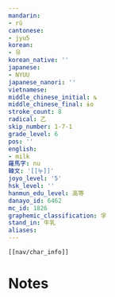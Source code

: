 ```yaml
---
mandarin:
- rǔ
cantonese:
- jyu5
korean:
- 유
korean_native: ''
japanese:
- NYUU
japanese_nanori: ''
vietnamese:
middle_chinese_initial: ȵ
middle_chinese_final: ɨo
stroke_count: 8
radical: 乙
skip_number: 1-7-1
grade_level: 6
pos: ''
english:
- milk
羅馬字: nu
韓文: '[[누]]'
joyo_level: '5'
hsk_level: ''
hanmun_edu_level: 高等
danayo_id: 6462
mc_id: 1826
graphemic_classification: 孚
stand_in: 牛乳
aliases:
---
```

```meta-bind-embed
[[nav/char_info]]
```

# Notes
